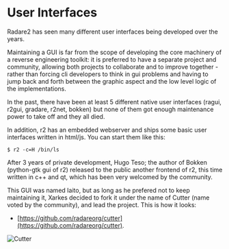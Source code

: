 # User Interfaces

Radare2 has seen many different user interfaces being developed over the years.

Maintaining a GUI is far from the scope of developing the core machinery of a reverse engineering toolkit: it is preferred to have a separate project and community, allowing both projects to collaborate and to improve together - rather than forcing cli developers to think in gui problems and having to jump back and forth between the graphic aspect and the low level logic of the implementations.

In the past, there have been at least 5 different native user interfaces (ragui, r2gui, gradare, r2net, bokken) but none of them got enough maintenance power to take off and they all died.

In addition, r2 has an embedded webserver and ships some basic user interfaces written in html/js. You can start them like this:

```
$ r2 -c=H /bin/ls
```

After 3 years of private development, Hugo Teso; the author of Bokken (python-gtk gui of r2) released to the public another frontend of r2, this time written in c++ and qt, which has been very welcomed by the community.

This GUI was named Iaito, but as long as he prefered not to keep maintaining it, Xarkes decided to fork it under the name of Cutter (name voted by the community), and lead the project. This is how it looks:

* [https://github.com/radareorg/cutter](https://github.com/radareorg/cutter).

![Cutter](Cutter.png)
